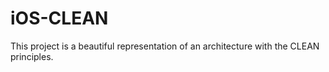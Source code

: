 # iOS-CLEAN
This project is a beautiful representation of an architecture with the CLEAN principles.

